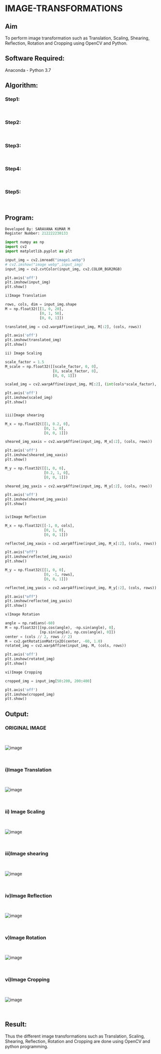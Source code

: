 # IMAGE-TRANSFORMATIONS


## Aim
To perform image transformation such as Translation, Scaling, Shearing, Reflection, Rotation and Cropping using OpenCV and Python.

## Software Required:
Anaconda - Python 3.7

## Algorithm:
### Step1:
<br>

### Step2:
<br>

### Step3:
<br>

### Step4:
<br>

### Step5:
<br>

## Program:
```python
Developed By: SARAVANA KUMAR M
Register Number: 212222230133

import numpy as np
import cv2
import matplotlib.pyplot as plt

input_img = cv2.imread("image1.webp")
# cv2.imshow("image webp",input_img)
input_img = cv2.cvtColor(input_img, cv2.COLOR_BGR2RGB)

plt.axis('off')
plt.imshow(input_img)
plt.show()

i)Image Translation

rows, cols, dim = input_img.shape
M = np.float32([[1, 0, 20],
                [0, 1, 50],
                [0, 0, 1]])

translated_img = cv2.warpAffine(input_img, M[:2], (cols, rows))

plt.axis('off')
plt.imshow(translated_img)
plt.show()

ii) Image Scaling

scale_factor = 1.5
M_scale = np.float32([[scale_factor, 0, 0],
                      [0, scale_factor, 0],
                      [0, 0, 1]])

scaled_img = cv2.warpAffine(input_img, M[:2], (int(cols*scale_factor), int(rows*scale_factor)))

plt.axis('off')
plt.imshow(scaled_img)
plt.show()


iii)Image shearing

M_x = np.float32([[1, 0.2, 0],
                  [0, 1, 0],
                  [0, 0, 1]])

sheared_img_xaxis = cv2.warpAffine(input_img, M_x[:2], (cols, rows))

plt.axis('off')
plt.imshow(sheared_img_xaxis)
plt.show()

M_y = np.float32([[1, 0, 0],
                  [0.2, 1, 0],
                  [0, 0, 1]])

sheared_img_yaxis = cv2.warpAffine(input_img, M_y[:2], (cols, rows))

plt.axis('off')
plt.imshow(sheared_img_yaxis)
plt.show()


iv)Image Reflection

M_x = np.float32([[-1, 0, cols],
                  [0, 1, 0],
                  [0, 0, 1]])

reflected_img_xaxis = cv2.warpAffine(input_img, M_x[:2], (cols, rows))

plt.axis("off")
plt.imshow(reflected_img_xaxis)
plt.show()

M_y = np.float32([[1, 0, 0],
                  [0, -1, rows],
                  [0, 0, 1]])

reflected_img_yaxis = cv2.warpAffine(input_img, M_y[:2], (cols, rows))

plt.axis("off")
plt.imshow(reflected_img_yaxis)
plt.show()

v)Image Rotation

angle = np.radians(-60)
M = np.float32([[np.cos(angle), -np.sin(angle), 0],
                [np.sin(angle), np.cos(angle), 0]])
center = (cols // 2, rows // 2)
M = cv2.getRotationMatrix2D(center, -60, 1.0)
rotated_img = cv2.warpAffine(input_img, M, (cols, rows))

plt.axis('off')
plt.imshow(rotated_img)
plt.show()

vi)Image Cropping

cropped_img = input_img[50:200, 200:400]

plt.axis('off')
plt.imshow(cropped_img)
plt.show()

```
## Output:
### ORIGINAL IMAGE
<BR>

![image](https://github.com/user-attachments/assets/3cd5b5bd-0fed-4bcd-8dd9-caebcbcf580c)

<BR>

### i)Image Translation
<br>

![image](https://github.com/user-attachments/assets/724e5d77-3f9d-4190-aaf5-28805aebcc79)

<br>

### ii) Image Scaling
<br>

![image](https://github.com/user-attachments/assets/780a0d81-5247-44cd-8fca-05edac24acb1)

<br>


### iii)Image shearing
<br>

![image](https://github.com/user-attachments/assets/06c4a969-a162-485f-9d14-6b7bc45e5a7e)

<br>


### iv)Image Reflection
<br>

![image](https://github.com/user-attachments/assets/2d229121-7e48-440a-bf16-67d7adeb54e2)

<br>



### v)Image Rotation
<br>

![image](https://github.com/user-attachments/assets/58ee9681-2722-4dfa-8b6a-d167dbe0edb0)

<br>



### vi)Image Cropping
<br>

![image](https://github.com/user-attachments/assets/ec1d20bd-4d27-4818-b238-a1b61eb8353c)

<br>


## Result: 

Thus the different image transformations such as Translation, Scaling, Shearing, Reflection, Rotation and Cropping are done using OpenCV and python programming.
